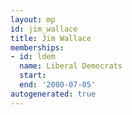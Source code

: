 ```yaml
---
layout: mp
id: jim_wallace
title: Jim Wallace
memberships:
- id: ldem
  name: Liberal Democrats
  start: 
  end: '2000-07-05'
autogenerated: true
---
```

